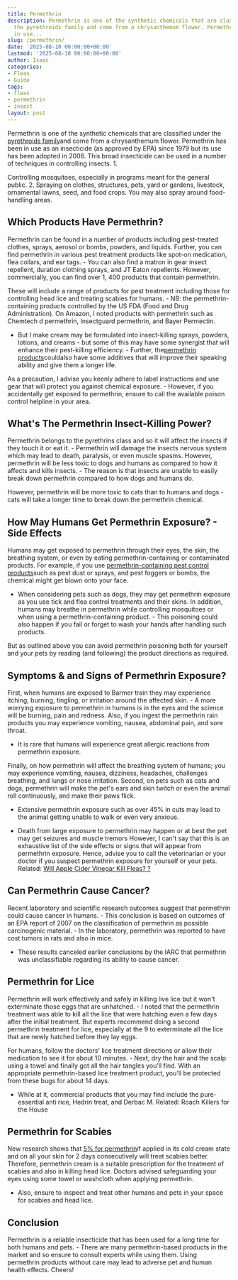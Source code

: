```yaml
---
title: Permethrin
description: Permethrin is one of the synthetic chemicals that are classified under
  the pyrethroids family and come from a chrysanthemum flower. Permethrin has been
  in use...
slug: /permethrin/
date: '2025-08-10 00:00:00+00:00'
lastmod: '2025-08-10 00:00:00+00:00'
author: Isaac
categories:
- Fleas
- Guide
tags:
- fleas
- permethrin
- insect
layout: post
---
```

Permethrin is one of the synthetic chemicals that are classified under the [pyrethroids family](https://www.epa.gov/ingredients-used-pesticide-products/registration-review-pyrethrins-and-pyrethroids)and come from a chrysanthemum flower. Permethrin has been in use as an insecticide (as approved by EPA) since 1979 but its use has been adopted in 2006. This broad insecticide can be used in a number of techniques in controlling insects. 1.

Controlling mosquitoes, especially in programs meant for the general public. 2. Spraying on clothes, structures, pets, yard or gardens, livestock, ornamental lawns, seed, and food crops. You may also spray around food-handling areas.

##  Which Products Have Permethrin?

Permethrin can be found in a number of products including pest-treated clothes, sprays, aerosol or bombs, powders, and liquids. Further, you can find permethrin in various pest treatment products like spot-on medication, flea collars, and ear tags. - You can also find a matron in gear insect repellent, duration clothing sprays, and JT Eaton repellents. However, commercially, you can find over 1, 400 products that contain permethrin.

These will include a range of products for pest treatment including those for controlling head lice and treating scabies for humans. - NB: the permethrin-containing products controlled by the US FDA (Food and Drug Administration). On Amazon, I noted products with permethrin such as Chemtech d permethrin, Insectguard permethrin, and Bayer Permectin.

- But I make cream may be formulated into insect-killing sprays, powders, lotions, and creams - but some of this may have some synergist that will enhance their pest-killing efficiency. - Further, the[permethrin products](https://pestpolicy.com/best-fogger-for-[fleas](https://pestpolicy.com/are-fleas-nocturnal/)/)couldalso have some additives that will improve their speaking ability and give them a longer life.

As a precaution, I advise you keenly adhere to label instructions and use gear that will protect you against chemical exposure. - However, if you accidentally get exposed to permethrin, ensure to call the available poison control helpline in your area.

##  What's The Permethrin Insect-Killing Power?

Permethrin belongs to the pyrethrins class and so it will affect the insects if they touch it or eat it. - Permethrin will damage the insects nervous system which may lead to death, paralysis, or even muscle spasms. However, permethrin will be less toxic to dogs and humans as compared to how it affects and kills insects. - The reason is that insects are unable to easily break down permethrin compared to how dogs and humans do.

However, permethrin will be more toxic to cats than to humans and dogs - cats will take a longer time to break down the permethrin chemical.

##  How May Humans Get Permethrin Exposure? - Side Effects

Humans may get exposed to permethrin through their eyes, the skin, the breathing system, or even by eating permethrin-containing or contaminated products. For example, if you use [permethrin-containing pest control products](https://pestpolicy.com/best-flea-treatment-for-cats/)such as pest dust or sprays, and pest foggers or bombs, the chemical might get blown onto your face.

- When considering pets such as dogs, they may get permethrin exposure as you use tick and flea control treatments and their skins. In addition, humans may breathe in permethrin while controlling mosquitoes or when using a permethrin-containing product. - This poisoning could also happen if you fail or forget to wash your hands after handling such products.

But as outlined above you can avoid permethrin poisoning both for yourself and your pets by reading (and following) the product directions as required.

##  Symptoms & and Signs of Permethrin Exposure?

First, when humans are exposed to Barmer train they may experience itching, burning, tingling, or irritation around the affected skin. - A more worrying exposure to permethrin in humans is in the eyes and the science will be burning, pain and redness. Also, if you ingest the permethrin rain products you may experience vomiting, nausea, abdominal pain, and sore throat.

- It is rare that humans will experience great allergic reactions from permethrin exposure.

Finally, on how permethrin will affect the breathing system of humans; you may experience vomiting, nausea, dizziness, headaches, challenges breathing, and lungs or nose irritation. Second, on pets such as cats and dogs, permethrin will make the pet's ears and skin twitch or even the animal roll continuously, and make their paws flick.

- Extensive permethrin exposure such as over 45% in cuts may lead to the animal getting unable to walk or even very anxious.

- Death from large exposure to permethrin may happen or at best the pet may get seizures and muscle tremors However, I can't say that this is an exhaustive list of the side effects or signs that will appear from permethrin exposure. Hence, advise you to call the veterinarian or your doctor if you suspect permethrin exposure for yourself or your pets. Related: [Will Apple Cider Vinegar Kill Fleas? ? ](https://pestpolicy.com/does-apple-cider-vinegar-kill-fleas/)

##  Can Permethrin Cause Cancer?

Recent laboratory and scientific research outcomes suggest that permethrin could cause cancer in humans. - This conclusion is based on outcomes of an EPA report of 2007 on the classification of permethrin as possible carcinogenic material. - In the laboratory, permethrin was reported to have cost tumors in rats and also in mice.

- These results canceled earlier conclusions by the IARC that permethrin was unclassifiable regarding its ability to cause cancer.

##  Permethrin for Lice

Permethrin will work effectively and safely in killing live lice but it won't exterminate those eggs that are unhatched. - I noted that the permethrin treatment was able to kill all the lice that were hatching even a few days after the initial treatment. But experts recommend doing a second permethrin treatment for lice, especially at the 9 to exterminate all the lice that are newly hatched before they lay eggs.

For humans, follow the doctors' lice treatment directions or allow their medication to see it for about 10 minutes. - Next, dry the hair and the scalp using a towel and finally got all the hair tangles you'll find. With an appropriate permethrin-based lice treatment product, you'll be protected from these bugs for about 14 days.

- While at it, commercial products that you may find include the pure-essential anti rice, Hedrin treat, and Derbac M. Related: Roach Killers for the House

##  Permethrin for Scabies

New research shows that [5% for permethrin](https://www.ncbi.nlm.nih.gov/pmc/articles/PMC1117314/)if applied in its cold cream state and on all your skin for 2 days consecutively will treat scabies better. Therefore, permethrin cream is a suitable prescription for the treatment of scabies and also in killing head lice. Doctors advised safeguarding your eyes using some towel or washcloth when applying permethrin.

- Also, ensure to inspect and treat other humans and pets in your space for scabies and head lice.

##  Conclusion

Permethrin is a reliable insecticide that has been used for a long time for both humans and pets. - There are many permethrin-based products in the market and so ensure to consult experts while using them. Using permethrin products without care may lead to adverse pet and human health effects. Cheers!
